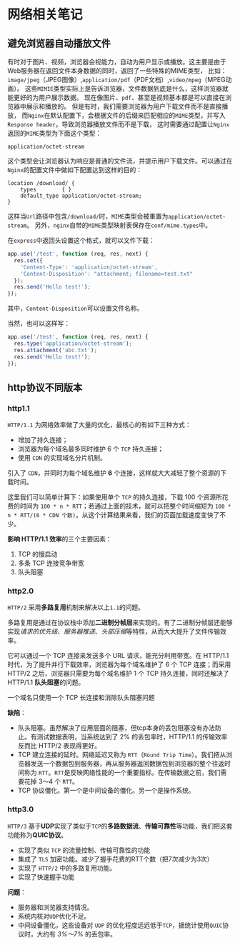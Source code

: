 <!-- https://www.zhihu.com/question/302412059?sort=created -->
# 网络相关笔记
## 避免浏览器自动播放文件
有时对于图片、视频，浏览器会视能力，自动为用户显示或播放。这主要是由于Web服务器在返回文件本身数据的同时，返回了一些特殊的MIME类型，
比如：`image/jpeg`（JPEG图像）,`application/pdf`（PDF文档）,`video/mpeg`（MPEG动画）。
这些`MIMIE`类型实际上是告诉浏览器，文件数据到底是什么，这样浏览器就能更好的为用户展示数据。
现在像图片、`pdf`、甚至是视频基本都是可以直接在浏览器中展示和播放的。
但是有时，我们需要浏览器为用户下载文件而不是直接播放，
而`Nginx`在默认配置下，会根据文件的后缀来匹配相应的`MIME`类型，并写入`Response header`，导致浏览器播放文件而不是下载，
这时需要通过配置让`Nginx`返回的`MIME`类型为下面这个类型：

`application/octet-stream`

这个类型会让浏览器认为响应是普通的文件流，并提示用户下载文件。可以通过在`Nginx`的配置文件中做如下配置达到这样的目的：

```
location /download/ {
    types        { }
    default_type application/octet-stream;
}
```
这样当`Url`路径中包含`/download/`时，`MIME`类型会被重置为`application/octet-stream`。
另外，`nginx`自带的`MIME`类型映射表保存在`conf/mime.types`中。

在`express`中返回头设置这个格式，就可以文件下载：

``` js
app.use('/test', function (req, res, next) {
  res.set({
    'Content-Type': 'application/octet-stream',
    'Content-Disposition': "attachment; filename=test.txt"
  });
  res.send('Hello test!');
});
```
其中，`Content-Disposition`可以设置文件名称。

当然，也可以这样写：
``` js
app.use('/test', function (req, res, next) {
  res.type('application/octet-stream');
  res.attachment('abc.txt');
  res.send('Hello test!');
});
```

## http协议不同版本

### http1.1
`HTTP/1.1` 为网络效率做了大量的优化，最核心的有如下三种方式：
- 增加了持久连接；
- 浏览器为每个域名最多同时维护 6 个 `TCP` 持久连接；
- 使用 `CDN` 的实现域名分片机制。

引入了 `CDN`，并同时为每个域名维护 **6** 个连接，这样就大大减轻了整个资源的下载时间。

这里我们可以简单计算下：如果使用单个 `TCP` 的持久连接，下载 100 个资源所花费的时间为 `100 * n * RTT`；若通过上面的技术，就可以把整个时间缩短为 `100 * n * RTT/(6 * CDN 个数)`。从这个计算结果来看，我们的页面加载速度变快了不少。

**影响 HTTP/1.1 效率**的三个主要因素：
1. TCP 的慢启动
2. 多条 TCP 连接竞争带宽
3. 队头阻塞

### http2.0
`HTTP/2` 采用**多路复用**机制来解决以上`1.1`的问题。

多路复用是通过在协议栈中添加**二进制分帧层**来实现的。有了二进制分帧层还能够实现*请求的优先级*、*服务器推送*、*头部压缩*等特性，从而大大提升了文件传输效率。

它可以通过一个 TCP 连接来发送多个 URL 请求，能充分利用带宽。在 HTTP/1.1 时代，为了提升并行下载效率，浏览器为每个域名维护了 6 个 TCP 连接；而采用 HTTP/2 之后，浏览器只需要为每个域名维护 1 个 TCP 持久连接，同时还解决了 HTTP/1.1 **队头阻塞**的问题。

一个域名只使用一个 TCP 长连接和消除队头阻塞问题

**缺陷**：
- 队头阻塞。虽然解决了应用层面的阻塞，但tcp本身的丢包阻塞没有办法防止。有测试数据表明，当系统达到了 2% 的丢包率时，HTTP/1.1 的传输效率反而比 HTTP/2 表现得更好。
- TCP 建立连接的延时。网络延迟又称为 `RTT`（`Round Trip Time`）。我们把从浏览器发送一个数据包到服务器，再从服务器返回数据包到浏览器的整个往返时间称为 `RTT`。`RTT`是反映网络性能的一个重要指标。在传输数据之前，我们需要花掉 3～4 个 `RTT`。
- TCP 协议僵化。第一个是中间设备的僵化。另一个是操作系统。

### http3.0
`HTTP/3` 基于**UDP**实现了类似于` TCP `的**多路数据流**、**传输可靠性**等功能，我们把这套功能称为**QUIC协议**。

- 实现了类似 `TCP` 的流量控制、传输可靠性的功能
- 集成了 `TLS` 加密功能。减少了握手花费的RTT个数（把7次减少为3次）
- 实现了 `HTTP/2` 中的多路复用功能。
- 实现了快速握手功能

**问题**：
- 服务器和浏览器支持情况。
- 系统内核对`UDP`优化不足。
- 中间设备僵化，这些设备对 `UDP` 的优化程度远远低于`TCP`，据统计使用`QUIC`协议时，大约有 *3%～7%* 的丢包率。